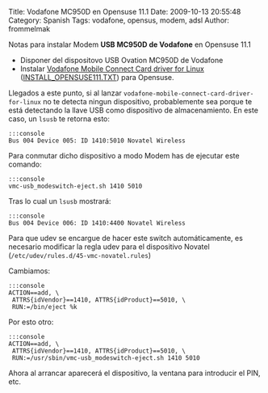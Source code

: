 Title: Vodafone MC950D en Opensuse 11.1
Date: 2009-10-13 20:55:48
Category: Spanish
Tags: vodafone, opensus, modem, adsl
Author: frommelmak

Notas para instalar Modem **USB MC950D de Vodafone** en Opensuse 11.1

  * Disponer del dispositovo USB Ovation MC950D de Vodafone
  * Instalar [Vodafone Mobile Connect Card driver for Linux](https://forge.betavine.net/projects/vodafonemobilec) ([INSTALL_OPENSUSE111.TXT](https://forge.betavine.net/frs/download.php/537/INSTALL_OPENSUSE111.TXT)) para Opensuse.

Llegados a este punto, si al lanzar `vodafone-mobile-connect-card-driver-for-linux` no te detecta ningun dispositivo, probablemente sea porque te está detectando la llave USB como dispositivo de almacenamiento. En este caso, un `lsusb` te retorna esto:

    :::console
    Bus 004 Device 005: ID 1410:5010 Novatel Wireless

Para conmutar dicho dispositivo a modo Modem has de ejecutar este comando:

    :::console
    vmc-usb_modeswitch-eject.sh 1410 5010

Tras lo cual un `lsusb` mostrará:

    :::console
    Bus 004 Device 006: ID 1410:4400 Novatel Wireless

Para que udev se encargue de hacer este switch automáticamente, es necesario modificar la regla udev para el dispositivo Novatel (`/etc/udev/rules.d/45-vmc-novatel.rules`)

Cambiamos:

    :::console
    ACTION==add, \
     ATTRS{idVendor}==1410, ATTRS{idProduct}==5010, \
     RUN:=/bin/eject %k

Por esto otro:

    :::console
    ACTION==add, \
     ATTRS{idVendor}==1410, ATTRS{idProduct}==5010, \
     RUN:=/usr/sbin/vmc-usb_modeswitch-eject.sh 1410 5010

Ahora al arrancar aparecerá el dispositivo, la ventana para introducir el PIN, etc.
